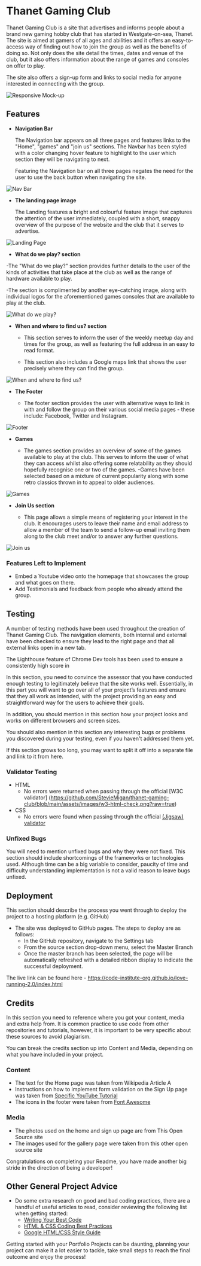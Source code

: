 # Thanet Gaming Club

Thanet Gaming Club is a site that advertises and informs people about a brand new gaming hobby club that has started in Westgate-on-sea, Thanet. The site is aimed at gamers of all ages and abilities and it offers an easy-to-access way of finding out how to join the group as well as the benefits of doing so. Not only does the site detail the times, dates and venue of the club, but it also offers information about the range of games and consoles on offer to play.
 
The site also offers a sign-up form and links to social media for anyone interested in connecting with the group.



![Responsive Mock-up](https://github.com/StevieMigan/thanet-gaming-club/blob/main/assets/images/responsive.png?raw=true)



## Features 

- __Navigation Bar__

  The Navigation bar appears on all three pages and features links to the "Home", "games" and "join us" sections. The Navbar has been styled with a color changing hover feature to highlight to the user which section they will be navigating to next.

  Featuring the Navigation bar on all three pages negates the need for the user to use the back button when navigating the site.

![Nav Bar](https://github.com/StevieMigan/thanet-gaming-club/blob/main/assets/images/navbar.png?raw=true)

- __The landing page image__

  The Landing features a bright and colourful feature image that captures the attention of the user immediately, coupled with a short, snappy overview of the purpose of the website and the club that it serves to advertise.

![Landing Page](https://github.com/StevieMigan/thanet-gaming-club/blob/main/assets/images/landing-image.png?raw=true)

- __What do we play? section__

 -The "What do we play?" section provides further details to the user of the kinds of activities that take place at the club as well as the range of hardware available to play.

  -The section is complimented by another eye-catching image, along with individual logos for the aforementioned games consoles that are available to play at the club.

![What do we play?](https://github.com/StevieMigan/thanet-gaming-club/blob/main/assets/images/what-do-we-play.png?raw=true)

- __When and where to find us? section__

  - This section serves to inform the user of the weekly meetup day and times for the group, as well as featuring the full address in an easy to read format. 

  - This section also includes a Google maps link that shows the user precisely where they can find the group.

![When and where to find us?](https://github.com/StevieMigan/thanet-gaming-club/blob/main/assets/images/where-to-find-us.png?raw=true)

- __The Footer__ 

  - The footer section provides the user with alternative ways to link in with and follow the group on their various social media pages - these include: Facebook, Twitter and Instagram.

![Footer](https://github.com/StevieMigan/thanet-gaming-club/blob/main/assets/images/footer.png?raw=true)

- __Games__

  - The games section provides an overview of some of the games available to play at the club. This serves to inform the user of what they can access whilst also offering some relatability as they should hopefully recognise one or two of the games.
  -Games have been selected based on a mixture of current popularity along with some retro classics thrown in to appeal to older audiences. 

![Games](https://github.com/StevieMigan/thanet-gaming-club/blob/main/assets/images/games-library.png?raw=true)

- __Join Us section__

  - This page allows a simple means of registering your interest in the club. It encourages users to leave their name and email address to allow a member of the team to send a follow-up email inviting them along to the club meet and/or to answer any further questions.

![Join us](https://github.com/StevieMigan/thanet-gaming-club/blob/main/assets/images/join.png?raw=true)

### Features Left to Implement

- Embed a Youtube video onto the homepage that showcases the group and what goes on there.
- Add Testimonials and feedback from people who already attend the group.

## Testing 

A number of testing methods have been used throughout the creation of Thanet Gaming Club. The navigation elements, both internal and external have been checked to ensure they lead to the right page and that all external links open in a new tab.

The Lighthouse feature of Chrome Dev tools has been used to ensure a consistently high score in 


In this section, you need to convince the assessor that you have conducted enough testing to legitimately believe that the site works well. Essentially, in this part you will want to go over all of your project’s features and ensure that they all work as intended, with the project providing an easy and straightforward way for the users to achieve their goals.

In addition, you should mention in this section how your project looks and works on different browsers and screen sizes.

You should also mention in this section any interesting bugs or problems you discovered during your testing, even if you haven't addressed them yet.

If this section grows too long, you may want to split it off into a separate file and link to it from here.


### Validator Testing 

- HTML
  - No errors were returned when passing through the official [W3C validator] (https://github.com/StevieMigan/thanet-gaming-club/blob/main/assets/images/w3-html-check.png?raw=true)
- CSS
  - No errors were found when passing through the official [(Jigsaw) validator](https://github.com/StevieMigan/thanet-gaming-club/blob/main/assets/images/jigsaw-css-check.png?raw=true)

### Unfixed Bugs

You will need to mention unfixed bugs and why they were not fixed. This section should include shortcomings of the frameworks or technologies used. Although time can be a big variable to consider, paucity of time and difficulty understanding implementation is not a valid reason to leave bugs unfixed. 

## Deployment

This section should describe the process you went through to deploy the project to a hosting platform (e.g. GitHub) 

- The site was deployed to GitHub pages. The steps to deploy are as follows: 
  - In the GitHub repository, navigate to the Settings tab 
  - From the source section drop-down menu, select the Master Branch
  - Once the master branch has been selected, the page will be automatically refreshed with a detailed ribbon display to indicate the successful deployment. 

The live link can be found here - https://code-institute-org.github.io/love-running-2.0/index.html 


## Credits 

In this section you need to reference where you got your content, media and extra help from. It is common practice to use code from other repositories and tutorials, however, it is important to be very specific about these sources to avoid plagiarism. 

You can break the credits section up into Content and Media, depending on what you have included in your project. 

### Content 

- The text for the Home page was taken from Wikipedia Article A
- Instructions on how to implement form validation on the Sign Up page was taken from [Specific YouTube Tutorial](https://www.youtube.com/)
- The icons in the footer were taken from [Font Awesome](https://fontawesome.com/)

### Media

- The photos used on the home and sign up page are from This Open Source site
- The images used for the gallery page were taken from this other open source site


Congratulations on completing your Readme, you have made another big stride in the direction of being a developer! 

## Other General Project Advice


- Do some extra research on good and bad coding practices, there are a handful of useful articles to read, consider reviewing the following list when getting started:
  - [Writing Your Best Code](https://learn.shayhowe.com/html-css/writing-your-best-code/)
  - [HTML & CSS Coding Best Practices](https://medium.com/@inceptiondj.info/html-css-coding-best-practice-fadb9870a00f)
  - [Google HTML/CSS Style Guide](https://google.github.io/styleguide/htmlcssguide.html#General)

Getting started with your Portfolio Projects can be daunting, planning your project can make it a lot easier to tackle, take small steps to reach the final outcome and enjoy the process! 
